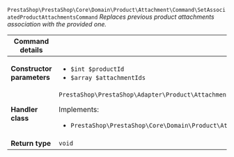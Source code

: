 `PrestaShop\PrestaShop\Core\Domain\Product\Attachment\Command\SetAssociatedProductAttachmentsCommand`
_Replaces previous product attachments association with the provided one._

| Command details            |    |
| -------------------------- | -- |
| **Constructor parameters** | <ul> <li>`$int $productId`</li>  <li>`$array $attachmentIds`</li> </ul> |
| **Handler class**          | `PrestaShop\PrestaShop\Adapter\Product\Attachment\CommandHandler\SetAssociatedProductAttachmentsHandler`  <p> Implements: </p> <ul>  <li>`PrestaShop\PrestaShop\Core\Domain\Product\Attachment\CommandHandler\SetAssociatedProductAttachmentsHandlerInterface`</li>  |
| **Return type** |  `void`  |
